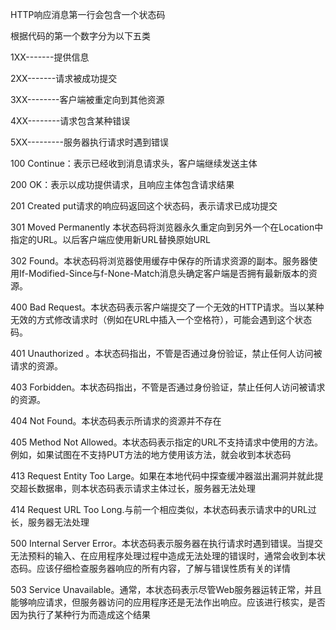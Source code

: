 HTTP响应消息第一行会包含一个状态码

根据代码的第一个数字分为以下五类

1XX-------提供信息

2XX-------请求被成功提交

3XX--------客户端被重定向到其他资源

4XX--------请求包含某种错误

5XX---------服务器执行请求时遇到错误

100 Continue：表示已经收到消息请求头，客户端继续发送主体

200 OK：表示以成功提供请求，且响应主体包含请求结果

201 Created put请求的响应码返回这个状态码，表示请求已成功提交

301 Moved Permanently 本状态码将浏览器永久重定向到另外一个在Location中指定的URL。以后客户端应使用新URL替换原始URL

302 Found。本状态码将浏览器使用缓存中保存的所请求资源的副本。服务器使用If-Modified-Since与f-None-Match消息头确定客户端是否拥有最新版本的资源。

400 Bad Request。本状态码表示客户端提交了一个无效的HTTP请求。当以某种无效的方式修改请求时（例如在URL中插入一个空格符），可能会遇到这个状态码。

401 Unauthorized 。本状态码指出，不管是否通过身份验证，禁止任何人访问被请求的资源。

403 Forbidden。本状态码指出，不管是否通过身份验证，禁止任何人访问被请求的资源。

404 Not Found。本状态码表示所请求的资源并不存在

405 Method Not Allowed。本状态码表示指定的URL不支持请求中使用的方法。例如，如果试图在不支持PUT方法的地方使用该方法，就会收到本状态码

413 Request Entity Too Large。如果在本地代码中探查缓冲器滋出漏洞并就此提交超长数据串，则本状态码表示请求主体过长，服务器无法处理

414 Request URL Too Long.与前一个相应类似，本状态码表示请求中的URL过长，服务器无法处理

500 Internal Server Error。本状态码表示服务器在执行请求时遇到错误。当提交无法预料的输入、在应用程序处理过程中造成无法处理的错误时，通常会收到本状态码。应该仔细检查服务器响应的所有内容，了解与错误性质有关的详情

503 Service Unavailable。通常，本状态码表示尽管Web服务器运转正常，并且能够响应请求，但服务器访问的应用程序还是无法作出响应。应该进行核实，是否因为执行了某种行为而造成这个结果 